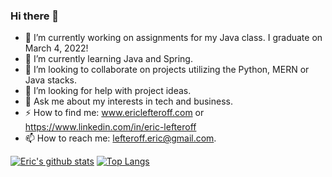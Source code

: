 ### Hi there 👋

- 🔭 I’m currently working on assignments for my Java class.  I graduate on March 4, 2022!
- 🌱 I’m currently learning Java and Spring.
- 👯 I’m looking to collaborate on projects utilizing the Python, MERN or Java stacks.
- 🤔 I’m looking for help with project ideas.
- 💬 Ask me about my interests in tech and business.
- ⚡ How to find me: www.ericlefteroff.com or https://www.linkedin.com/in/eric-lefteroff
- 📫 How to reach me: lefteroff.eric@gmail.com.
 
[![Eric's github stats](https://github-readme-stats.vercel.app/api?username=elefteroff&count_private=true&show_icons=true&theme=radical&hide_rank=false)](https://github.com/elefteroff/github-readme-stats)
[![Top Langs](https://github-readme-stats.vercel.app/api/top-langs/?username=elefteroff)](https://github.com/elefteroff/github-readme-stats)
